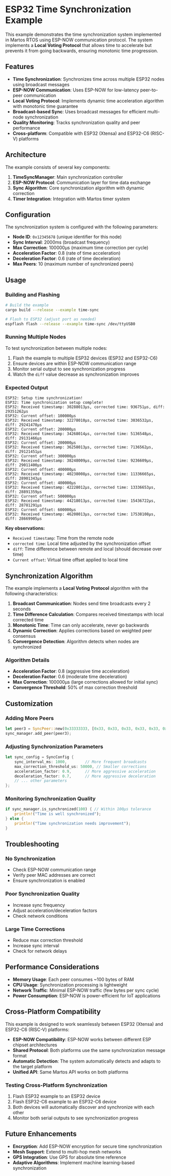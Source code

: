 # ESP32 Time Synchronization Example

This example demonstrates the time synchronization system implemented in Martos RTOS using ESP-NOW communication protocol. The system implements a **Local Voting Protocol** that allows time to accelerate but prevents it from going backwards, ensuring monotonic time progression.

## Features

- **Time Synchronization**: Synchronizes time across multiple ESP32 nodes using broadcast messages
- **ESP-NOW Communication**: Uses ESP-NOW for low-latency peer-to-peer communication
- **Local Voting Protocol**: Implements dynamic time acceleration algorithm with monotonic time guarantee
- **Broadcast-based Sync**: Uses broadcast messages for efficient multi-node synchronization
- **Quality Monitoring**: Tracks synchronization quality and peer performance
- **Cross-platform**: Compatible with ESP32 (Xtensa) and ESP32-C6 (RISC-V) platforms

## Architecture

The example consists of several key components:

1. **TimeSyncManager**: Main synchronization controller
2. **ESP-NOW Protocol**: Communication layer for time data exchange
3. **Sync Algorithm**: Core synchronization algorithm with dynamic correction
4. **Timer Integration**: Integration with Martos timer system

## Configuration

The synchronization system is configured with the following parameters:

- **Node ID**: `0x12345678` (unique identifier for this node)
- **Sync Interval**: 2000ms (broadcast frequency)
- **Max Correction**: 100000μs (maximum time correction per cycle)
- **Acceleration Factor**: 0.8 (rate of time acceleration)
- **Deceleration Factor**: 0.6 (rate of time deceleration)
- **Max Peers**: 10 (maximum number of synchronized peers)

## Usage

### Building and Flashing

```bash
# Build the example
cargo build --release --example time-sync

# Flash to ESP32 (adjust port as needed)
espflash flash --release --example time-sync /dev/ttyUSB0
```

### Running Multiple Nodes

To test synchronization between multiple nodes:

1. Flash the example to multiple ESP32 devices (ESP32 and ESP32-C6)
2. Ensure devices are within ESP-NOW communication range
3. Monitor serial output to see synchronization progress
4. Watch the `diff` value decrease as synchronization improves

### Expected Output

```
ESP32: Setup time synchronization!
ESP32: Time synchronization setup complete!
ESP32: Received timestamp: 30288013μs, corrected time: 936751μs, diff: 29351262μs
ESP32: Current offset: 100000μs
ESP32: Received timestamp: 32278010μs, corrected time: 3036532μs, diff: 29241478μs
ESP32: Current offset: 200000μs
ESP32: Received timestamp: 34268014μs, corrected time: 5136548μs, diff: 29131466μs
ESP32: Current offset: 200000μs
ESP32: Received timestamp: 36258013μs, corrected time: 7136562μs, diff: 29121451μs
ESP32: Current offset: 300000μs
ESP32: Received timestamp: 38248009μs, corrected time: 9236609μs, diff: 29011400μs
ESP32: Current offset: 400000μs
ESP32: Received timestamp: 40238008μs, corrected time: 11336665μs, diff: 28901343μs
ESP32: Current offset: 400000μs
ESP32: Received timestamp: 42228012μs, corrected time: 13336653μs, diff: 28891359μs
ESP32: Current offset: 500000μs
ESP32: Received timestamp: 44218013μs, corrected time: 15436722μs, diff: 28781291μs
ESP32: Current offset: 600000μs
ESP32: Received timestamp: 46208013μs, corrected time: 17538108μs, diff: 28669905μs
```

**Key observations:**
- `Received timestamp`: Time from the remote node
- `corrected time`: Local time adjusted by the synchronization offset
- `diff`: Time difference between remote and local (should decrease over time)
- `Current offset`: Virtual time offset applied to local time

## Synchronization Algorithm

The example implements a **Local Voting Protocol** algorithm with the following characteristics:

1. **Broadcast Communication**: Nodes send time broadcasts every 2 seconds
2. **Time Difference Calculation**: Compares received timestamps with local corrected time
3. **Monotonic Time**: Time can only accelerate, never go backwards
4. **Dynamic Correction**: Applies corrections based on weighted peer consensus
5. **Convergence Detection**: Algorithm detects when nodes are synchronized

### Algorithm Details

- **Acceleration Factor**: 0.8 (aggressive time acceleration)
- **Deceleration Factor**: 0.6 (moderate time deceleration)
- **Max Correction**: 100000μs (large corrections allowed for initial sync)
- **Convergence Threshold**: 50% of max correction threshold

## Customization

### Adding More Peers

```rust
let peer3 = SyncPeer::new(0x33333333, [0x33, 0x33, 0x33, 0x33, 0x33, 0x33]);
sync_manager.add_peer(peer3);
```

### Adjusting Synchronization Parameters

```rust
let sync_config = SyncConfig {
    sync_interval_ms: 1000,        // More frequent broadcasts
    max_correction_threshold_us: 50000, // Smaller corrections
    acceleration_factor: 0.9,      // More aggressive acceleration
    deceleration_factor: 0.7,      // More aggressive deceleration
    // ... other parameters
};
```

### Monitoring Synchronization Quality

```rust
if sync_manager.is_synchronized(100) { // Within 100μs tolerance
    println!("Time is well synchronized");
} else {
    println!("Time synchronization needs improvement");
}
```

## Troubleshooting

### No Synchronization

- Check ESP-NOW communication range
- Verify peer MAC addresses are correct
- Ensure synchronization is enabled

### Poor Synchronization Quality

- Increase sync frequency
- Adjust acceleration/deceleration factors
- Check network conditions

### Large Time Corrections

- Reduce max correction threshold
- Increase sync interval
- Check for network delays

## Performance Considerations

- **Memory Usage**: Each peer consumes ~100 bytes of RAM
- **CPU Usage**: Synchronization processing is lightweight
- **Network Traffic**: Minimal ESP-NOW traffic (few bytes per sync cycle)
- **Power Consumption**: ESP-NOW is power-efficient for IoT applications

## Cross-Platform Compatibility

This example is designed to work seamlessly between ESP32 (Xtensa) and ESP32-C6 (RISC-V) platforms:

- **ESP-NOW Compatibility**: ESP-NOW works between different ESP chipset architectures
- **Shared Protocol**: Both platforms use the same synchronization message format
- **Automatic Detection**: The system automatically detects and adapts to the target platform
- **Unified API**: Same Martos API works on both platforms

### Testing Cross-Platform Synchronization

1. Flash ESP32 example to an ESP32 device
2. Flash ESP32-C6 example to an ESP32-C6 device
3. Both devices will automatically discover and synchronize with each other
4. Monitor both serial outputs to see synchronization progress

## Future Enhancements

- **Encryption**: Add ESP-NOW encryption for secure time synchronization
- **Mesh Support**: Extend to multi-hop mesh networks
- **GPS Integration**: Use GPS for absolute time reference
- **Adaptive Algorithms**: Implement machine learning-based synchronization
